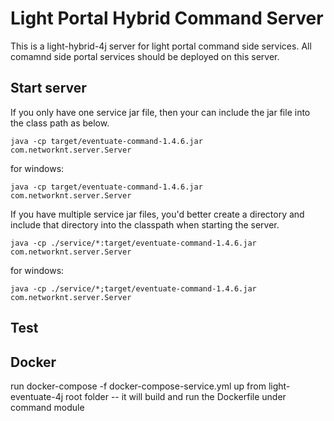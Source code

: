 # Light Portal Hybrid Command Server

This is a light-hybrid-4j server for light portal command side services. All comamnd side portal
services should be deployed on this server.


## Start server

If you only have one service jar file, then your can include the jar file into the
class path as below.

```
java -cp target/eventuate-command-1.4.6.jar com.networknt.server.Server
```

for windows:

```
java -cp target/eventuate-command-1.4.6.jar com.networknt.server.Server
```

If you have multiple service jar files, you'd better create a directory and include
that directory into the classpath when starting the server.

```
java -cp ./service/*:target/eventuate-command-1.4.6.jar com.networknt.server.Server
```

for windows:

```
java -cp ./service/*;target/eventuate-command-1.4.6.jar com.networknt.server.Server
```

## Test

## Docker
run docker-compose -f docker-compose-service.yml up from light-eventuate-4j root folder
  -- it will build and run the Dockerfile under command module
